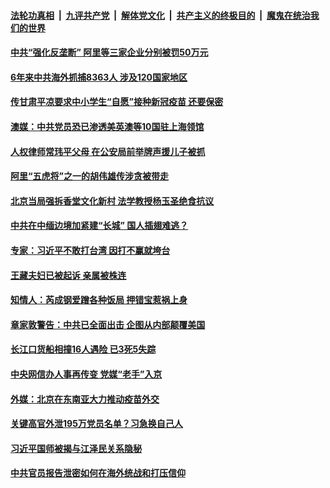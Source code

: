 

####  [法轮功真相](../../../../basic/blob/master/README.md?t=12150502) &nbsp;|&nbsp; [九评共产党](../../../../9ping.md/blob/master/README.md?t=12150502) &nbsp;|&nbsp; [解体党文化](../../../../jtdwh.md/blob/master/README.md?t=12150502)  &nbsp;|&nbsp; [共产主义的终极目的](../../../../gczydzjmd.md/blob/master/README.md?t=12150502) &nbsp;|&nbsp; [魔鬼在统治我们的世界](../../../../mgztzwmdsj.md/blob/master/README.md?t=12150502) 

#### [中共“强化反垄断” 阿里等三家企业分别被罚50万元](../pages/soh5/453574.md?t=12150502) 
#### [ 6年来中共海外抓捕8363人  涉及120国家地区](../pages/soh5/453466.md?t=12150502) 
#### [传甘肃平凉要求中小学生“自愿”接种新冠疫苗 还要保密](../pages/soh5/453472.md?t=12150502) 
#### [澳媒：中共党员恐已渗透美英澳等10国驻上海领馆](../pages/soh5/453424.md?t=12150502) 
#### [人权律师常玮平父母 在公安局前举牌声援儿子被抓](../pages/soh5/453463.md?t=12150502) 
#### [阿里“五虎将”之一的胡伟雄传涉贪被带走](../pages/soh5/453436.md?t=12150502) 
#### [北京当局强拆香堂文化新村 法学教授杨玉圣绝食抗议](../pages/soh5/453400.md?t=12150502) 
#### [中共在中缅边境加紧建“长城” 国人插翅难逃？](../pages/soh5/453427.md?t=12150502) 
#### [专家：习近平不敢打台湾  因打不赢就垮台](../pages/soh5/453418.md?t=12150502) 
#### [王藏夫妇已被起诉 亲属被株连](../pages/soh5/453415.md?t=12150502) 
#### [知情人：芮成钢爱蹭各种饭局 押错宝惹祸上身](../pages/soh5/453406.md?t=12150502) 
#### [章家敦警告：中共已全面出击 企图从内部颠覆美国](../pages/soh5/453376.md?t=12150502) 
#### [长江口货船相撞16人遇险 已3死5失踪](../pages/soh5/453349.md?t=12150502) 
#### [中央网信办人事再传变 党媒“老手”入京](../pages/soh5/453334.md?t=12150502) 
#### [外媒：北京在东南亚大力推动疫苗外交](../pages/soh5/453274.md?t=12150502) 
#### [关键高官外泄195万党员名单？习急换自己人](../pages/soh5/453310.md?t=12150502) 
#### [习近平国师被揭与江泽民关系隐秘](../pages/soh5/453268.md?t=12150502) 
#### [中共官员报告泄密如何在海外统战和打压信仰 ](../pages/soh5/452995.md?t=12150502) 
